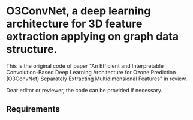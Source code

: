 # O3ConvNet, a deep learning architecture for 3D feature extraction applying on graph data structure.
This is the original code of paper "An Efficient and Interpretable Convolution-Based Deep Learning Architecture for Ozone Prediction (O3ConvNet) Separately Extracting Multidimensional Features" in review.

Dear editor or reviewer, the code can be provided if necessary.

## Requirements
